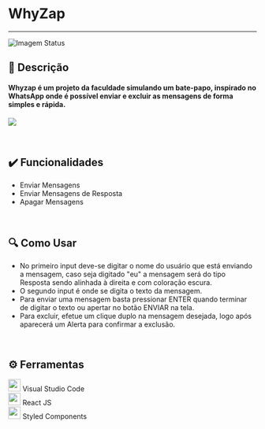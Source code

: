 # WhyZap

<hr>

![Imagem Status](https://user-images.githubusercontent.com/71471494/164539061-6c2f66f3-0e05-4fcf-93bf-71275da7c8b3.png)

## 📑 Descrição
<h4> Whyzap é um projeto da faculdade simulando um bate-papo, inspirado no WhatsApp onde é possível enviar e excluir as mensagens de forma simples e rápida. </h4>

[<img src="https://user-images.githubusercontent.com/71471494/164538326-aa81e076-7475-47f4-aa2d-4afebfa887eb.png">](https://lucasnarciso.github.io/WhyZap.github.io)

<br>

## ✔️ Funcionalidades
<ul>
  <li> Enviar Mensagens </li>
  <li> Enviar Mensagens de Resposta </li>
  <li> Apagar Mensagens </li>
</ul>

<br>

## 🔍 Como Usar
<ul>
  <li> No primeiro input deve-se digitar o nome do usuário que está enviando a mensagem, caso seja digitado "eu" a mensagem será do tipo Resposta sendo alinhada à direita e com coloração escura. </li>
  <li> O segundo input é onde se digita o texto da mensagem.</li>
  <li> Para enviar uma mensagem basta pressionar ENTER quando terminar de digitar o texto ou apertar no botão ENVIAR na tela.</li>
  <li> Para excluir, efetue um clique duplo na mensagem desejada, logo após aparecerá um Alerta para confirmar a exclusão.</li>
</ul>

<br>

## ⚙️ Ferramentas

[<img src="https://upload.wikimedia.org/wikipedia/commons/9/9a/Visual_Studio_Code_1.35_icon.svg" width="25em">](https://code.visualstudio.com) Visual Studio Code
<br>
[<img src="https://upload.wikimedia.org/wikipedia/commons/a/a7/React-icon.svg" width="25em">](https://pt-br.reactjs.org) React JS
<br>
[<img src="https://avatars.githubusercontent.com/u/20658825?s=200&v=4" width="25em">](https://styled-components.com/) Styled Components

